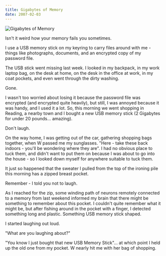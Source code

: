 ```yaml
---
title: Gigabytes of Memory
date: 2007-02-03
---
```


![Gigabytes of Memory](https://source.unsplash.com/s9CC2SKySJM/1600x900)

Isn't it weird how your memory fails you sometimes.

I use a USB memory stick on my keyring to carry files around with me - things like photographs, documents, and an encrypted copy of my password file.

The USB stick went missing last week. I looked in my backpack, in my work laptop bag, on the desk at home, on the desk in the office at work, in my coat pockets, and even went through the dirty washing.

Gone.

I wasn't too worried about losing it because the password file was encrypted (and encrypted quite heavily), but still, I was annoyed because it was handy, and I used it a lot. So, this morning we went shopping in Reading, a nearby town and I bought a new USB memory stick (2 Gigabytes for under 20 pounds... amazing).

Don't laugh.

On the way home, I was getting out of the car, gathering shopping bags together, when W passed me my sunglasses. "Here - take these back indoors - you'll be wondering where they are". I had no obvious place to tuck them, and didn't want to put them on because I was about to go into the house - so I looked down myself for anywhere suitable to tuck them.

It just so happened that the sweater I pulled from the top of the ironing pile this morning has a zipped breast pocket.

Remember - I told you not to laugh.

As I reached for the zip, some winding path of neurons remotely connected to a memory from last weekend informed my brain that there might be something to remember about this pocket. I couldn't quite remember what it might be, but after fishing around in the pocket with a finger, I detected something long and plastic. Something USB memory stick shaped.

I started laughing out loud.

"What are you laughing about?"

"You know I just bought that new USB Memory Stick"... at which point I held up the old one from my pocket. W nearly hit me with her bag of shopping.